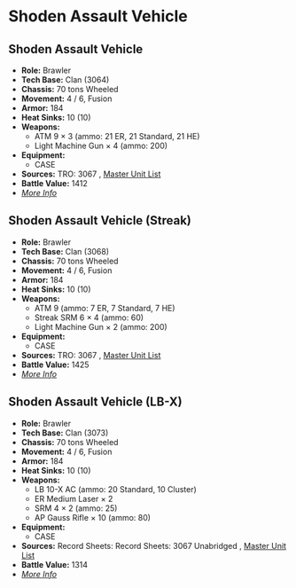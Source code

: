 # Shoden Assault Vehicle 

## Shoden Assault Vehicle 

- **Role:** Brawler 
- **Tech Base:** Clan (3064) 
- **Chassis:** 70 tons Wheeled 
- **Movement:** 4 / 6, Fusion 
- **Armor:** 184 
- **Heat Sinks:** 10 (10) 
- **Weapons:** 
  - ATM 9 × 3 (ammo: 21 ER, 21 Standard, 21 HE) 
  - Light Machine Gun × 4 (ammo: 200) 
- **Equipment:** 
  - CASE 
- **Sources:** TRO: 3067 , [Master Unit List](http://masterunitlist.info/Unit/Details/5056) 
- **Battle Value:** 1412 
- [*More Info*](shoden_assault_vehicle/shoden_assault_vehicle.md) 

## Shoden Assault Vehicle (Streak) 

- **Role:** Brawler 
- **Tech Base:** Clan (3068) 
- **Chassis:** 70 tons Wheeled 
- **Movement:** 4 / 6, Fusion 
- **Armor:** 184 
- **Heat Sinks:** 10 (10) 
- **Weapons:** 
  - ATM 9 (ammo: 7 ER, 7 Standard, 7 HE) 
  - Streak SRM 6 × 4 (ammo: 60) 
  - Light Machine Gun × 2 (ammo: 200) 
- **Equipment:** 
  - CASE 
- **Sources:** TRO: 3067 , [Master Unit List](http://masterunitlist.info/Unit/Details/5057) 
- **Battle Value:** 1425 
- [*More Info*](shoden_assault_vehicle/shoden_assault_vehicle_streak.md) 

## Shoden Assault Vehicle (LB-X) 

- **Role:** Brawler 
- **Tech Base:** Clan (3073) 
- **Chassis:** 70 tons Wheeled 
- **Movement:** 4 / 6, Fusion 
- **Armor:** 184 
- **Heat Sinks:** 10 (10) 
- **Weapons:** 
  - LB 10-X AC (ammo: 20 Standard, 10 Cluster) 
  - ER Medium Laser × 2 
  - SRM 4 × 2 (ammo: 25) 
  - AP Gauss Rifle × 10 (ammo: 80) 
- **Equipment:** 
  - CASE 
- **Sources:** Record Sheets: Record Sheets: 3067 Unabridged , [Master Unit List](http://masterunitlist.info/Unit/Details/5736) 
- **Battle Value:** 1314 
- [*More Info*](shoden_assault_vehicle/shoden_assault_vehicle_lb-x.md) 

